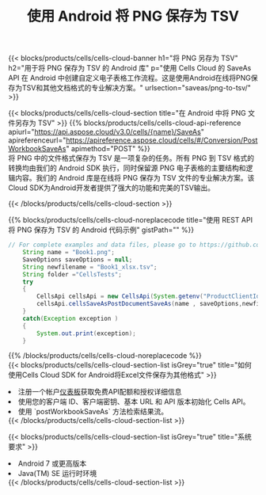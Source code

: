 ﻿---
title: 使用 Android 将 PNG 保存为 TSV
description: 利用Aspose.Cells Cloud SDK for Android将PNG格式文件保存为TSV格式文件。
kwords: Excel, Save PNG as TSV, REST, Android
howto: How to save PNG as TSV using Aspose.Cells Cloud Android library.
---
{{< blocks/products/cells/cells-cloud-banner h1="将 PNG 另存为 TSV" h2="用于将 PNG 保存为 TSV 的 Android 库" p="使用 Cells Cloud 的 SaveAs API 在 Android 中创建自定义电子表格工作流程。这是使用Android在线将PNG保存为TSV和其他文档格式的专业解决方案。" urlsection="saveas/png-to-tsv/" >}}

{{< blocks/products/cells/cells-cloud-section title="在 Android 中将 PNG 文件另存为 TSV" >}}
{{% blocks/products/cells/cells-cloud-api-reference apiurl="https://api.aspose.cloud/v3.0/cells/{name}/SaveAs" apireferenceurl="https://apireference.aspose.cloud/cells/#/Conversion/PostWorkbookSaveAs" apimethod="POST" %}}
<br/>
将 PNG 中的文件格式保存为 TSV 是一项复杂的任务。所有 PNG 到 TSV 格式的转换均由我们的 Android SDK 执行，同时保留源 PNG 电子表格的主要结构和逻辑内容。我们的 Android 库是在线将 PNG 保存为 TSV 文件的专业解决方案。该Cloud SDK为Android开发者提供了强大的功能和完美的TSV输出。

{{< /blocks/products/cells/cells-cloud-section >}}

{{% blocks/products/cells/cells-cloud-noreplacecode title="使用 REST API 将 PNG 保存为 TSV 的 Android 代码示例" gistPath="" %}}
  
```java
// For complete examples and data files, please go to https://github.com/aspose-cells-cloud/aspose-cells-cloud-android/
    String name = "Book1.png";
    SaveOptions saveOptions = null;
    String newfilename = "Book1_xlsx.tsv";
    String folder ="CellsTests";
    try
    {
        CellsApi cellsApi = new CellsApi(System.getenv("ProductClientId"), System.getenv("ProductClientSecret"));
        cellsApi.cellsSaveAsPostDocumentSaveAs(name , saveOptions,newfilename,false,false,folder,null,null,null,true);                       
    }
    catch(Exception exception )
    {
        System.out.print(exception);
    }
```
  
{{% /blocks/products/cells/cells-cloud-noreplacecode %}}
<br/>
{{< blocks/products/cells/cells-cloud-section-list isGrey="true" title="如何使用Cells Cloud SDK for Android将Excel文件保存为其他格式" >}}
<li>注册一个帐户<a href="https://dashboard.aspose.cloud/">仪表板</a>获取免费API配额和授权详细信息</li>
<li>使用您的客户端 ID、客户端密钥、基本 URL 和 API 版本初始化 Cells API。</li>
<li>使用 `postWorkbookSaveAs` 方法检索结果流。</li>
{{< /blocks/products/cells/cells-cloud-section-list >}}

{{< blocks/products/cells/cells-cloud-section-list isGrey="true" title="系统要求" >}}
<li>Android 7 或更高版本</li>
<li>Java(TM) SE 运行时环境</li>
{{< /blocks/products/cells/cells-cloud-section-list >}}
